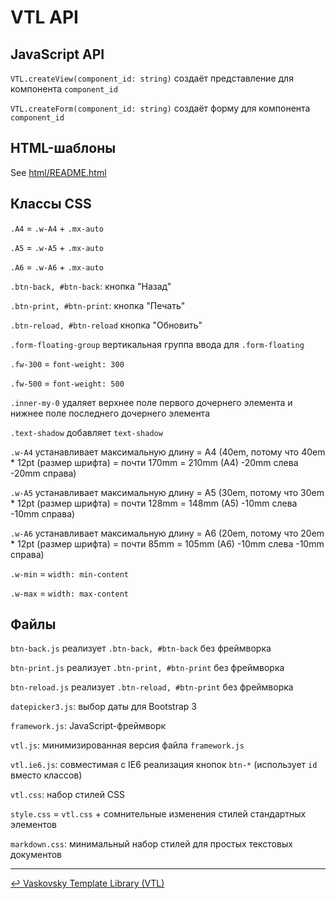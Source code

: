 # VTL API

## JavaScript API

`VTL.createView(component_id: string)` создаёт представление для компонента `component_id`

`VTL.createForm(component_id: string)` создаёт форму для компонента `component_id`

## HTML-шаблоны

See [html/README.html](html/README.html)

## Классы CSS

`.A4` = `.w-A4` + `.mx-auto`

`.A5` = `.w-A5` + `.mx-auto`

`.A6` = `.w-A6` + `.mx-auto`

`.btn-back, #btn-back`: кнопка "Назад"

`.btn-print, #btn-print`: кнопка "Печать"

`.btn-reload, #btn-reload` кнопка "Обновить"

`.form-floating-group` вертикальная группа ввода для `.form-floating`

`.fw-300` = `font-weight: 300`

`.fw-500` = `font-weight: 500`

`.inner-my-0` удаляет верхнее поле первого дочернего элемента и нижнее поле последнего дочернего элемента

`.text-shadow` добавляет `text-shadow`

`.w-A4` устанавливает максимальную длину = A4 (40em, потому что 40em * 12pt (размер шрифта) =
почти 170mm = 210mm (A4) -20mm слева -20mm справа)

`.w-A5` устанавливает максимальную длину = A5 (30em, потому что 30em * 12pt (размер шрифта) =
почти 128mm = 148mm (A5) -10mm слева -10mm справа)

`.w-A6` устанавливает максимальную длину = A6 (20em, потому что 20em * 12pt (размер шрифта) =
почти 85mm = 105mm (A6) -10mm слева -10mm справа)

`.w-min` = `width: min-content`

`.w-max` = `width: max-content`

## Файлы

`btn-back.js` реализует `.btn-back, #btn-back` без фреймворка

`btn-print.js` реализует `.btn-print, #btn-print` без фреймворка

`btn-reload.js` реализует `.btn-reload, #btn-print` без фреймворка

`datepicker3.js`: выбор даты для Bootstrap 3

`framework.js`: JavaScript-фреймворк

`vtl.js`: минимизированная версия файла `framework.js`

`vtl.ie6.js`: совместимая с IE6 реализация кнопок `btn-*`
(использует `id` вместо классов)

`vtl.css`: набор стилей CSS

`style.css` = `vtl.css` + сомнительные изменения стилей стандартных элементов

`markdown.css`: минимальный набор стилей для простых текстовых документов
________________________________________________________________________________
[&#8617; Vaskovsky Template Library (VTL)](index.md)
